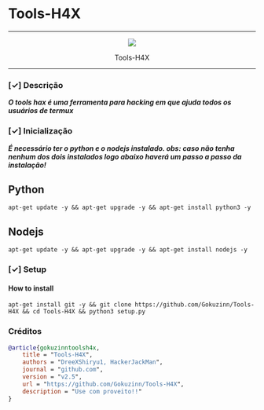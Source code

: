 # Tools-H4X

---

<p align="center">
    <img src="https://img.shields.io/badge/Version-2.5-brightgreen">
</p>
<p align="center">
    Tools-H4X
</p>

---

### [✓] Descrição

***O tools hax é uma ferramenta para hacking em que ajuda todos os usuários de termux***

### [✓] Inicialização

***É necessário ter o python e o nodejs instalado. obs: caso não tenha nenhum dos dois instalados logo abaixo haverá um passo a passo da instalação!***

## Python

```
apt-get update -y && apt-get upgrade -y && apt-get install python3 -y
```

## Nodejs

```
apt-get update -y && apt-get upgrade -y && apt-get install nodejs -y
```

### [✓] Setup

#### How to install

```
apt-get install git -y && git clone https://github.com/Gokuzinn/Tools-H4X && cd Tools-H4X && python3 setup.py
```

### Créditos

```bibtex
@article{gokuzinntoolsh4x,
    title = "Tools-H4X",
    authors = "DreeXShiryu1, HackerJackMan",
    journal = "github.com",
    version = "v2.5",
    url = "https://github.com/Gokuzinn/Tools-H4X",
    description = "Use com proveito!!"
}
```
